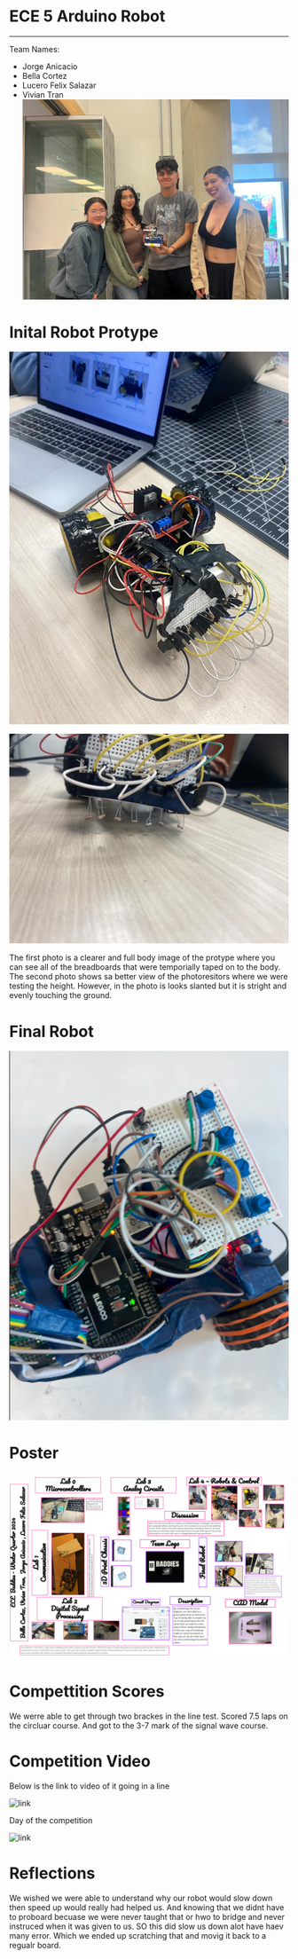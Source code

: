# ECE 5 Arduino Robot
---
Team Names: 

- Jorge Anicacio
- Bella Cortez
- Lucero Felix Salazar
- Vivian Tran
![image](https://raw.githubusercontent.com/viviantran706/ECE5_Final_Project/main/Screenshot%202024-03-15%20234704.png)

# Inital Robot Protype
![image](https://raw.githubusercontent.com/viviantran706/ECE5_Final_Project/main/IMG_0119.jpeg)

![image](https://raw.githubusercontent.com/viviantran706/ECE5_Final_Project/main/IMG_0120.jpeg)


The first photo is a clearer and full body image of the protype where you can see all of the breadboards that were temporially taped on to the body. The second photo shows sa better view of the photoresitors where we were testing the height. However, in the photo is looks slanted but it is stright and evenly touching the ground.

# Final Robot 
![image](https://raw.githubusercontent.com/viviantran706/ECE5_Final_Project/main/Screenshot%202024-03-15%20234811.png)

# Poster
![image](https://raw.githubusercontent.com/viviantran706/ECE5_Final_Project/main/download.png)

# Compettition Scores
We werre able to get through two brackes in the line test. Scored 7.5 laps on the circluar course. And got to the 3-7 mark of the signal wave course.

# Competition Video
Below is the link to video of it going in a line

![link](https://drive.google.com/file/d/1LTGxF0N6lztVnSv9v8H8MYHQW3rX9bie/view)

Day of the competition

![link](https://drive.google.com/file/d/1HX8EC6MVhW3GxR-UgUB06FJtHqb2sVwK/view)
# Reflections 
We wished we were able to understand why our robot would slow down then speed up would really had helped us. And knowing that we didnt have to proboard becuase we were never taught that or hwo to bridge and never instruced when it was given to us. SO this did slow us down alot have haev many error. Which we ended up scratching that and movig it back to a regualr board.
